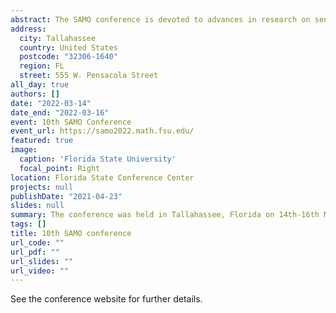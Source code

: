 ```yaml
---
abstract: The SAMO conference is devoted to advances in research on sensitivity analysis methods and their interdisciplinary applications. The SAMO conferences are held every three years. The aim of the SAMO conferences is to bring together users of sensitivity analysis in all disciplines of science. Sensitivity analysis methods are powerful tools in physics, operations research, chemistry, biology, engineering, environmental science, nuclear and industrial safety, economics and finance.
address:
  city: Tallahassee
  country: United States
  postcode: "32306-1640"
  region: FL
  street: 555 W. Pensacola Street
all_day: true
authors: []
date: "2022-03-14"
date_end: "2022-03-16"
event: 10th SAMO Conference
event_url: https://samo2022.math.fsu.edu/
featured: true
image:
  caption: 'Florida State University'
  focal_point: Right
location: Florida State Conference Center
projects: null
publishDate: "2021-04-23"
slides: null
summary: The conference was held in Tallahassee, Florida on 14th-16th March 2022
tags: []
title: 10th SAMO conference
url_code: ""
url_pdf: ""
url_slides: ""
url_video: ""
---
```


See the conference website for further details.
